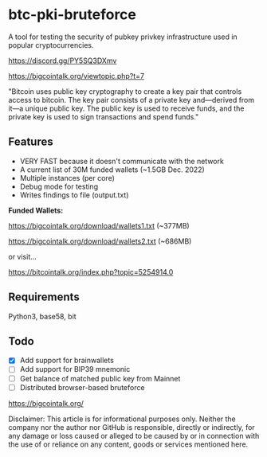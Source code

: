 # btc-pki-bruteforce
A tool for testing the security of pubkey privkey infrastructure used in popular cryptocurrencies.

https://discord.gg/PY5SQ3DXmv

https://bigcointalk.org/viewtopic.php?t=7

"Bitcoin uses public key cryptography to create a key pair that controls access to bitcoin. The key pair consists of a private key and—derived from it—a unique public key. The public key is used to receive funds, and the private key is used to sign transactions and spend funds."

## Features
 - VERY FAST because it doesn't communicate with the network
 - A current list of 30M funded wallets (~1.5GB Dec. 2022)
 - Multiple instances (per core)
 - Debug mode for testing
 - Writes findings to file (output.txt)

**Funded Wallets:**

https://bigcointalk.org/download/wallets1.txt (~377MB)

https://bigcointalk.org/download/wallets2.txt (~686MB)

or visit...

https://bitcointalk.org/index.php?topic=5254914.0

## Requirements
Python3, base58, bit

## Todo
- [x] Add support for brainwallets
- [ ] Add support for BIP39 mnemonic
- [ ] Get balance of matched public key from Mainnet
- [ ] Distributed browser-based bruteforce

https://bigcointalk.org/

Disclaimer: This article is for informational purposes only. Neither the company nor the author nor GitHub is responsible, directly or indirectly, for any damage or loss caused or alleged to be caused by or in connection with the use of or reliance on any content, goods or services mentioned here.
